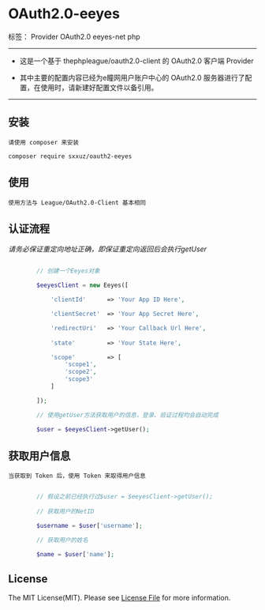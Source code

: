 ﻿# OAuth2.0-eeyes

标签： Provider OAuth2.0 eeyes-net php

---

 - 这是一个基于 thephpleague/oauth2.0-client 的 OAuth2.0 客户端 Provider

 - 其中主要的配置内容已经为e瞳网用户账户中心的 OAuth2.0 服务器进行了配置，在使用时，请新建好配置文件以备引用。


----------

## 安装
    请使用 composer 来安装

    composer require sxxuz/oauth2-eeyes

## 使用
    使用方法与 League/OAuth2.0-Client 基本相同


## 认证流程

_请务必保证重定向地址正确，即保证重定向返回后会执行getUser_

```php

        // 创建一个Eeyes对象

        $eeyesClient = new Eeyes([

            'clientId'      => 'Your App ID Here',

            'clientSecret'  => 'Your App Secret Here',

            'redirectUri'   => 'Your Callback Url Here',
            
            'state'         => 'Your State Here',

            'scope'	        => [
                'scope1',
                'scope2',
                'scope3'
            ]

        ]);

        // 使用getUser方法获取用户的信息，登录、验证过程均会自动完成

        $user = $eeyesClient->getUser();

```

## 获取用户信息
    当获取到 Token 后，使用 Token 来取得用户信息

```php

        // 假设之前已经执行过$user = $eeyesClient->getUser();
        
        // 获取用户的NetID

        $username = $user['username'];

        // 获取用户的姓名

        $name = $user['name'];
```

## License
The MIT License(MIT). Please see [License File](https://github.com/XuZhixuan/oauth2-eeyes/blob/master/LICENSE) for more information.
